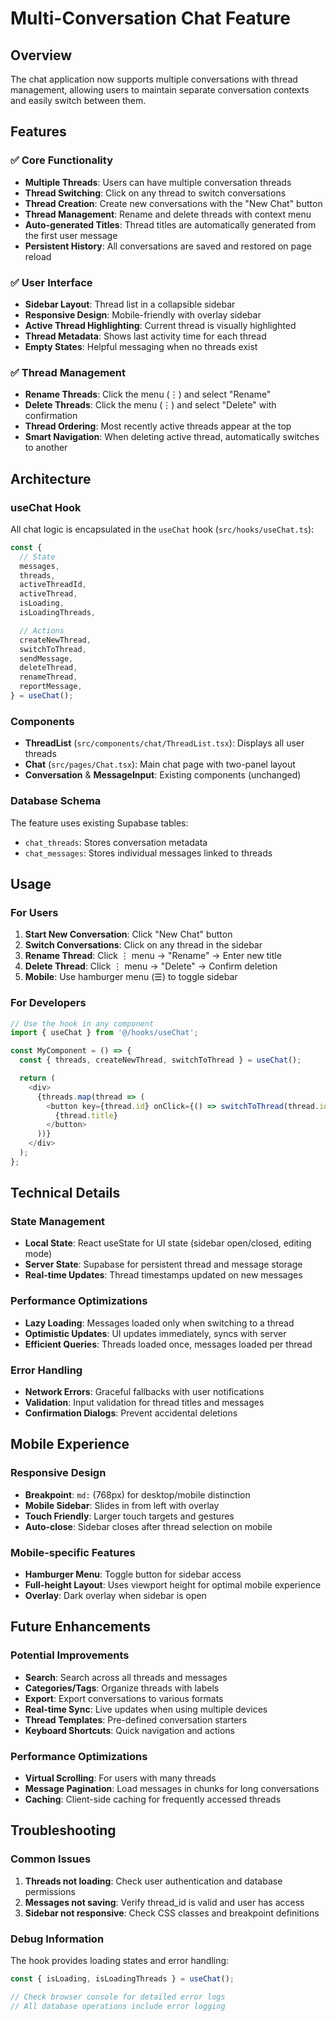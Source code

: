 # Multi-Conversation Chat Feature

## Overview

The chat application now supports multiple conversations with thread management, allowing users to maintain separate conversation contexts and easily switch between them.

## Features

### ✅ Core Functionality

- **Multiple Threads**: Users can have multiple conversation threads
- **Thread Switching**: Click on any thread to switch conversations
- **Thread Creation**: Create new conversations with the "New Chat" button
- **Thread Management**: Rename and delete threads with context menu
- **Auto-generated Titles**: Thread titles are automatically generated from the first user message
- **Persistent History**: All conversations are saved and restored on page reload

### ✅ User Interface

- **Sidebar Layout**: Thread list in a collapsible sidebar
- **Responsive Design**: Mobile-friendly with overlay sidebar
- **Active Thread Highlighting**: Current thread is visually highlighted
- **Thread Metadata**: Shows last activity time for each thread
- **Empty States**: Helpful messaging when no threads exist

### ✅ Thread Management

- **Rename Threads**: Click the menu (⋮) and select "Rename"
- **Delete Threads**: Click the menu (⋮) and select "Delete" with confirmation
- **Thread Ordering**: Most recently active threads appear at the top
- **Smart Navigation**: When deleting active thread, automatically switches to another

## Architecture

### useChat Hook

All chat logic is encapsulated in the `useChat` hook (`src/hooks/useChat.ts`):

```typescript
const {
  // State
  messages,
  threads,
  activeThreadId,
  activeThread,
  isLoading,
  isLoadingThreads,

  // Actions
  createNewThread,
  switchToThread,
  sendMessage,
  deleteThread,
  renameThread,
  reportMessage,
} = useChat();
```

### Components

- **ThreadList** (`src/components/chat/ThreadList.tsx`): Displays all user threads
- **Chat** (`src/pages/Chat.tsx`): Main chat page with two-panel layout
- **Conversation** & **MessageInput**: Existing components (unchanged)

### Database Schema

The feature uses existing Supabase tables:

- `chat_threads`: Stores conversation metadata
- `chat_messages`: Stores individual messages linked to threads

## Usage

### For Users

1. **Start New Conversation**: Click "New Chat" button
2. **Switch Conversations**: Click on any thread in the sidebar
3. **Rename Thread**: Click ⋮ menu → "Rename" → Enter new title
4. **Delete Thread**: Click ⋮ menu → "Delete" → Confirm deletion
5. **Mobile**: Use hamburger menu (☰) to toggle sidebar

### For Developers

```typescript
// Use the hook in any component
import { useChat } from '@/hooks/useChat';

const MyComponent = () => {
  const { threads, createNewThread, switchToThread } = useChat();

  return (
    <div>
      {threads.map(thread => (
        <button key={thread.id} onClick={() => switchToThread(thread.id)}>
          {thread.title}
        </button>
      ))}
    </div>
  );
};
```

## Technical Details

### State Management

- **Local State**: React useState for UI state (sidebar open/closed, editing mode)
- **Server State**: Supabase for persistent thread and message storage
- **Real-time Updates**: Thread timestamps updated on new messages

### Performance Optimizations

- **Lazy Loading**: Messages loaded only when switching to a thread
- **Optimistic Updates**: UI updates immediately, syncs with server
- **Efficient Queries**: Threads loaded once, messages loaded per thread

### Error Handling

- **Network Errors**: Graceful fallbacks with user notifications
- **Validation**: Input validation for thread titles and messages
- **Confirmation Dialogs**: Prevent accidental deletions

## Mobile Experience

### Responsive Design

- **Breakpoint**: `md:` (768px) for desktop/mobile distinction
- **Mobile Sidebar**: Slides in from left with overlay
- **Touch Friendly**: Larger touch targets and gestures
- **Auto-close**: Sidebar closes after thread selection on mobile

### Mobile-specific Features

- **Hamburger Menu**: Toggle button for sidebar access
- **Full-height Layout**: Uses viewport height for optimal mobile experience
- **Overlay**: Dark overlay when sidebar is open

## Future Enhancements

### Potential Improvements

- **Search**: Search across all threads and messages
- **Categories/Tags**: Organize threads with labels
- **Export**: Export conversations to various formats
- **Real-time Sync**: Live updates when using multiple devices
- **Thread Templates**: Pre-defined conversation starters
- **Keyboard Shortcuts**: Quick navigation and actions

### Performance Optimizations

- **Virtual Scrolling**: For users with many threads
- **Message Pagination**: Load messages in chunks for long conversations
- **Caching**: Client-side caching for frequently accessed threads

## Troubleshooting

### Common Issues

1. **Threads not loading**: Check user authentication and database permissions
2. **Messages not saving**: Verify thread_id is valid and user has access
3. **Sidebar not responsive**: Check CSS classes and breakpoint definitions

### Debug Information

The hook provides loading states and error handling:

```typescript
const { isLoading, isLoadingThreads } = useChat();

// Check browser console for detailed error logs
// All database operations include error logging
```
